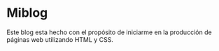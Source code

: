 # Miblog
Este blog esta hecho con el propósito de iniciarme en la producción de páginas web utilizando HTML y CSS.
